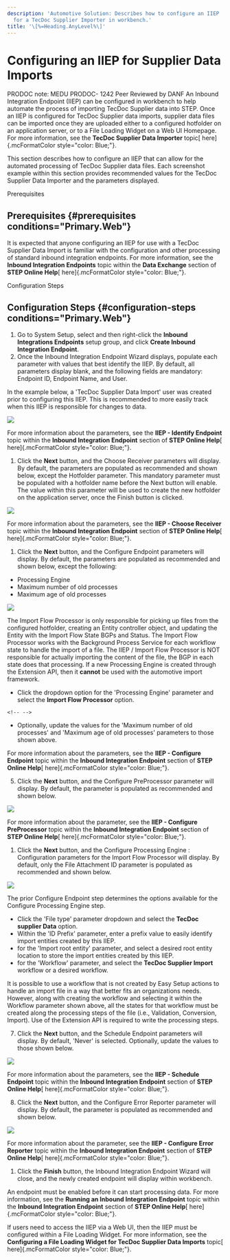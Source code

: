 ```yaml
---
description: 'Automotive Solution: Describes how to configure an IIEP
  for a TecDoc Supplier Importer in workbench.'
title: '\[%=Heading.AnyLevel%\]'
---
```


Configuring an IIEP for Supplier Data Imports
=============================================

PRODOC note: MEDU PRODOC- 1242 Peer Reviewed by DANF An Inbound
Integration Endpoint (IIEP) can be configured in workbench to help
automate the process of importing TecDoc Supplier data into STEP. Once
an IIEP is configured for TecDoc Supplier data imports, supplier data
files can be imported once they are uploaded either to a configured
hotfolder on an application server, or to a File Loading Widget on a Web
UI Homepage. For more information, see the **TecDoc Supplier Data
Importer** topic[ here]{.mcFormatColor style="color: Blue;"}.

This section describes how to configure an IIEP that can allow for the
automated processing of TecDoc Supplier data files. Each screenshot
example within this section provides recommended values for the TecDoc
Supplier Data Importer and the parameters displayed.

Prerequisites

Prerequisites {#prerequisites conditions="Primary.Web"}
-------------

It is expected that anyone configuring an IIEP for use with a TecDoc
Supplier Data Import is familiar with the configuration and other
processing of standard inbound integration endpoints. For more
information, see the **Inbound Integration Endpoints** topic within the
**Data Exchange** section of **STEP Online Help**[ here]{.mcFormatColor
style="color: Blue;"}.

Configuration Steps

Configuration Steps {#configuration-steps conditions="Primary.Web"}
-------------------

1.  Go to System Setup, select and then right-click the **Inbound
    Integrations Endpoints** setup group, and click **Create Inbound
    Integration Endpoint**.
2.  Once the Inbound Integration Endpoint Wizard displays, populate each
    parameter with values that best identify the IIEP. By default, all
    parameters display blank, and the following fields are mandatory:
    Endpoint ID, Endpoint Name, and User.

In the example below, a \'TecDoc Supplier Data Import\' user was created
prior to configuring this IIEP. This is recommended to more easily track
when this IIEP is responsible for changes to data.

![](../../../../Resources/Images/Importers/Standard_TD/Supplier/C1.jpg)

For more information about the parameters, see the **IIEP - Identify
Endpoint** topic within the **Inbound Integration Endpoint** section of
**STEP Online Help**[ here]{.mcFormatColor style="color: Blue;"}.

1.  Click the **Next** button, and the Choose Receiver parameters will
    display. By default, the parameters are populated as recommended and
    shown below, except the Hotfolder parameter. This mandatory
    parameter must be populated with a hotfolder name before the Next
    button will enable. The value within this parameter will be used to
    create the new hotfolder on the application server, once the Finish
    button is clicked.

![](../../../../Resources/Images/Importers/Standard_TD/Supplier/c2.jpg)

For more information about the parameters, see the **IIEP - Choose
Receiver** topic within the **Inbound Integration Endpoint** section of
**STEP Online Help**[ here]{.mcFormatColor style="color: Blue;"}.

1.  Click the **Next** button, and the Configure Endpoint parameters
    will display. By default, the parameters are populated as
    recommended and shown below, except the following:

-   Processing Engine
-   Maximum number of old processes
-   Maximum age of old processes

![](../../../../Resources/Images/Importers/Standard_TD/Supplier/c3.jpg)

The Import Flow Processor is only responsible for picking up files from
the configured hotfolder, creating an Entity controller object, and
updating the Entity with the Import Flow State BGPs and Status. The
Import Flow Processor works with the Background Process Service for each
workflow state to handle the import of a file. The IIEP / Import Flow
Processor is NOT responsible for actually importing the content of the
file, the BGP in each state does that processing. If a new Processing
Engine is created through the Extension API, then it **cannot** be used
with the automotive import framework.

-   Click the dropdown option for the \'Processing Engine\' parameter
    and select the **Import Flow Processor** option.

```{=html}
<!-- -->
```
-   Optionally, update the values for the \'Maximum number of old
    processes\' and \'Maximum age of old processes\' parameters to those
    shown above.

For more information about the parameters, see the **IIEP - Configure
Endpoint** topic within the **Inbound Integration Endpoint** section of
**STEP Online Help**[ here]{.mcFormatColor style="color: Blue;"}.

5.  Click the **Next** button, and the Configure PreProcessor parameter
    will display. By default, the parameter is populated as recommended
    and shown below.

![](../../../../Resources/Images/Importers/Standard_TD/Supplier/c4.jpg)

For more information about the parameter, see the **IIEP - Configure
PreProcessor** topic within the **Inbound Integration Endpoint** section
of **STEP Online Help**[ here]{.mcFormatColor style="color: Blue;"}.

1.  Click the **Next** button, and the Configure Processing Engine :
    Configuration parameters for the Import Flow Processor will display.
    By default, only the File Attachment ID parameter is populated as
    recommended and shown below.

![](../../../../Resources/Images/Importers/Standard_TD/Supplier/c5.jpg)

The prior Configure Endpoint step determines the options available for
the Configure Processing Engine step.

-   Click the \'File type\' parameter dropdown and select the **TecDoc
    supplier Data** option.
-   Within the \'ID Prefix\' parameter, enter a prefix value to easily
    identify import entities created by this IIEP.
-   for the \'Import root entity\' parameter, and select a desired root
    entity location to store the import entities created by this IIEP.
-   for the \'Workflow\' parameter, and select the **TecDoc Supplier
    Import** workflow or a desired workflow.

It is possible to use a workflow that is not created by Easy Setup
actions to handle an import file in a way that better fits an
organizations needs. However, along with creating the workflow and
selecting it within the Workflow parameter shown above, all the states
for that workflow must be created along the processing steps of the file
(i.e., Validation, Conversion, Import). Use of the Extension API is
required to write the processing steps.

7.  Click the **Next** button, and the Schedule Endpoint parameters will
    display. By default, \'Never\' is selected. Optionally, update the
    values to those shown below.

![](../../../../Resources/Images/Importers/Standard_TD/Supplier/c6.jpg)

For more information about the parameters, see the **IIEP - Schedule
Endpoint** topic within the **Inbound Integration Endpoint** section of
**STEP Online Help**[ here]{.mcFormatColor style="color: Blue;"}.

8.  Click the **Next** button, and the Configure Error Reporter
    parameter will display. By default, the parameter is populated as
    recommended and shown below.

![](../../../../Resources/Images/Importers/Standard_TD/Supplier/c7.jpg)

For more information about the parameter, see the **IIEP - Configure
Error Reporter** topic within the **Inbound Integration Endpoint**
section of **STEP Online Help**[ here]{.mcFormatColor
style="color: Blue;"}.

1.  Click the **Finish** button, the Inbound Integration Endpoint Wizard
    will close, and the newly created endpoint will display within
    workbench.

An endpoint must be enabled before it can start processing data. For
more information, see the **Running an Inbound Integration Endpoint**
topic within the **Inbound Integration Endpoint** section of **STEP
Online Help**[ here]{.mcFormatColor style="color: Blue;"}.

If users need to access the IIEP via a Web UI, then the IIEP must be
configured within a File Loading Widget. For more information, see the
**Configuring a File Loading Widget for TecDoc Supplier Data Imports**
topic[ here]{.mcFormatColor style="color: Blue;"}.
